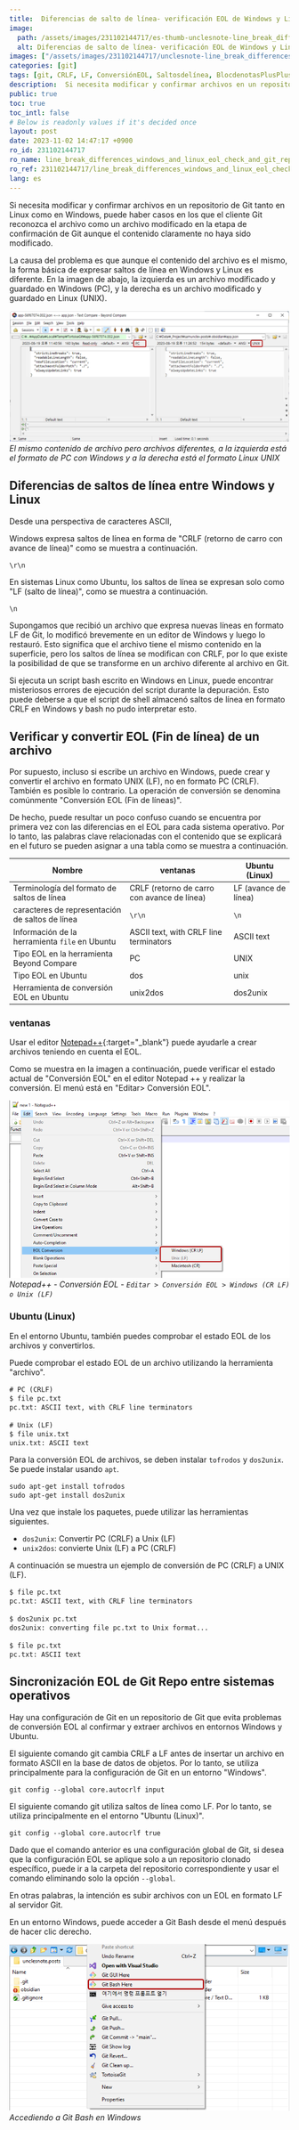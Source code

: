 ```yaml
---
title:  Diferencias de salto de línea- verificación EOL de Windows y Linux y sincronización de Git Repo
image:
  path: /assets/images/231102144717/es-thumb-unclesnote-line_break_differences_windows_and_linux_eol_check_and_git_repo_sync.png
  alt: Diferencias de salto de línea- verificación EOL de Windows y Linux y sincronización de Git Repo
images: ["/assets/images/231102144717/unclesnote-line_break_differences_windows_and_linux_eol_check_and_git_repo_sync-same_file_contents_but_different_files_on_the_left_is_windows_pc_format_and_on_the_right_is_linux_unix_format.png", "/assets/images/231102144717/unclesnote-line_break_differences_windows_and_linux_eol_check_and_git_repo_sync-notepad++-eol_conversion-edit_eol_conversion_windows_cr_lf_or_unix_lf.png", "/assets/images/231102144717/unclesnote-line_break_differences_windows_and_linux_eol_check_and_git_repo_sync-accessing_git_bash_on_windows.png"]
categories: [git]
tags: [git, CRLF, LF, ConversiónEOL, Saltosdelínea, BlocdenotasPlusPlus, unix2dos, dos2unix]
description:  Si necesita modificar y confirmar archivos en un repositorio de Git tanto en Linux como en Windows, puede haber casos en los que el cliente Git reconozca el
public: true
toc: true
toc_intl: false
# Below is readonly values if it's decided once
layout: post
date: 2023-11-02 14:47:17 +0900
ro_id: 231102144717
ro_name: line_break_differences_windows_and_linux_eol_check_and_git_repo_sync
ro_ref: 231102144717/line_break_differences_windows_and_linux_eol_check_and_git_repo_sync
lang: es
---
```

Si necesita modificar y confirmar archivos en un repositorio de Git tanto en Linux como en Windows, puede haber casos en los que el cliente Git reconozca el archivo como un archivo modificado en la etapa de confirmación de Git aunque el contenido claramente no haya sido modificado.  

La causa del problema es que aunque el contenido del archivo es el mismo, la forma básica de expresar saltos de línea en Windows y Linux es diferente. En la imagen de abajo, la izquierda es un archivo modificado y guardado en Windows (PC), y la derecha es un archivo modificado y guardado en Linux (UNIX).  

![El mismo contenido de archivo pero archivos diferentes, a la izquierda está el formato de PC con Windows y a la derecha está el formato Linux UNIX](/assets/images/231102144717/unclesnote-line_break_differences_windows_and_linux_eol_check_and_git_repo_sync-same_file_contents_but_different_files_on_the_left_is_windows_pc_format_and_on_the_right_is_linux_unix_format.png)
_El mismo contenido de archivo pero archivos diferentes, a la izquierda está el formato de PC con Windows y a la derecha está el formato Linux UNIX_

## Diferencias de saltos de línea entre Windows y Linux
Desde una perspectiva de caracteres ASCII,  

Windows expresa saltos de línea en forma de "CRLF (retorno de carro con avance de línea)" como se muestra a continuación.  

```text
\r\n
```
En sistemas Linux como Ubuntu, los saltos de línea se expresan solo como "LF (salto de línea)", como se muestra a continuación.  

```text
\n
```
Supongamos que recibió un archivo que expresa nuevas líneas en formato LF de Git, lo modificó brevemente en un editor de Windows y luego lo restauró. Esto significa que el archivo tiene el mismo contenido en la superficie, pero los saltos de línea se modifican con CRLF, por lo que existe la posibilidad de que se transforme en un archivo diferente al archivo en Git.  

Si ejecuta un script bash escrito en Windows en Linux, puede encontrar misteriosos errores de ejecución del script durante la depuración. Esto puede deberse a que el script de shell almacenó saltos de línea en formato CRLF en Windows y bash no pudo interpretar esto.  
## Verificar y convertir EOL (Fin de línea) de un archivo
Por supuesto, incluso si escribe un archivo en Windows, puede crear y convertir el archivo en formato UNIX (LF), no en formato PC (CRLF). También es posible lo contrario. La operación de conversión se denomina comúnmente "Conversión EOL (Fin de líneas)".  

De hecho, puede resultar un poco confuso cuando se encuentra por primera vez con las diferencias en el EOL para cada sistema operativo. Por lo tanto, las palabras clave relacionadas con el contenido que se explicará en el futuro se pueden asignar a una tabla como se muestra a continuación.  

|Nombre|ventanas|Ubuntu (Linux)|
| ------------------------------------------ | ---------------------------------------- | -------------- |
|Terminología del formato de saltos de línea|CRLF (retorno de carro con avance de línea)|LF (avance de línea)|
|caracteres de representación de saltos de línea|`\r\n`|`\n`|
|Información de la herramienta `file` en Ubuntu|ASCII text, with CRLF line terminators|ASCII text|
|Tipo EOL en la herramienta Beyond Compare|PC|UNIX|
|Tipo EOL en Ubuntu|dos|unix|
|Herramienta de conversión EOL en Ubuntu|unix2dos|dos2unix|

### ventanas
Usar el editor [Notepad++](https://notepad-plus-plus.org/downloads){:target="_blank"} puede ayudarle a crear archivos teniendo en cuenta el EOL.  

Como se muestra en la imagen a continuación, puede verificar el estado actual de "Conversión EOL" en el editor Notepad ++ y realizar la conversión. El menú está en "Editar> Conversión EOL".  

![Notepad++ - Conversión EOL - `Editar > Conversión EOL > Windows (CR LF) o Unix (LF)`](/assets/images/231102144717/unclesnote-line_break_differences_windows_and_linux_eol_check_and_git_repo_sync-notepad++-eol_conversion-edit_eol_conversion_windows_cr_lf_or_unix_lf.png)
_Notepad++ - Conversión EOL - `Editar > Conversión EOL > Windows (CR LF) o Unix (LF)`_

### Ubuntu (Linux)
En el entorno Ubuntu, también puedes comprobar el estado EOL de los archivos y convertirlos.  

Puede comprobar el estado EOL de un archivo utilizando la herramienta "archivo".  

```shell
# PC (CRLF)
$ file pc.txt 
pc.txt: ASCII text, with CRLF line terminators

# Unix (LF)
$ file unix.txt 
unix.txt: ASCII text
```
Para la conversión EOL de archivos, se deben instalar `tofrodos` y `dos2unix`. Se puede instalar usando `apt`.  

```shell
sudo apt-get install tofrodos
sudo apt-get install dos2unix
```
Una vez que instale los paquetes, puede utilizar las herramientas siguientes.  
- `dos2unix`: Convertir PC (CRLF) a Unix (LF)
- `unix2dos`: convierte Unix (LF) a PC (CRLF)

A continuación se muestra un ejemplo de conversión de PC (CRLF) a UNIX (LF).  

```shell
$ file pc.txt 
pc.txt: ASCII text, with CRLF line terminators

$ dos2unix pc.txt 
dos2unix: converting file pc.txt to Unix format...

$ file pc.txt 
pc.txt: ASCII text

```
## Sincronización EOL de Git Repo entre sistemas operativos
Hay una configuración de Git en un repositorio de Git que evita problemas de conversión EOL al confirmar y extraer archivos en entornos Windows y Ubuntu.  

El siguiente comando git cambia CRLF a LF antes de insertar un archivo en formato ASCII en la base de datos de objetos. Por lo tanto, se utiliza principalmente para la configuración de Git en un entorno "Windows".  

```shell
git config --global core.autocrlf input 
```
El siguiente comando git utiliza saltos de línea como LF. Por lo tanto, se utiliza principalmente en el entorno "Ubuntu (Linux)".  

```shell
git config --global core.autocrlf true
```
Dado que el comando anterior es una configuración global de Git, si desea que la configuración EOL se aplique solo a un repositorio clonado específico, puede ir a la carpeta del repositorio correspondiente y usar el comando eliminando solo la opción `--global`.  

En otras palabras, la intención es subir archivos con un EOL en formato LF al servidor Git.  

En un entorno Windows, puede acceder a Git Bash desde el menú después de hacer clic derecho.  

![Accediendo a Git Bash en Windows](/assets/images/231102144717/unclesnote-line_break_differences_windows_and_linux_eol_check_and_git_repo_sync-accessing_git_bash_on_windows.png)
_Accediendo a Git Bash en Windows_

